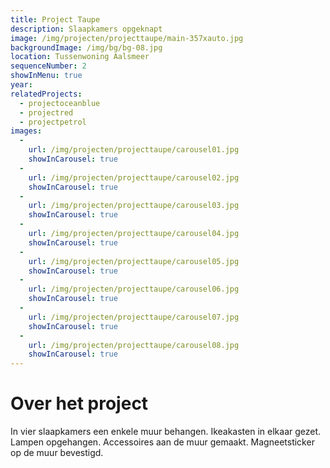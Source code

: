 ```yaml
---
title: Project Taupe
description: Slaapkamers opgeknapt
image: /img/projecten/projecttaupe/main-357xauto.jpg
backgroundImage: /img/bg/bg-08.jpg 
location: Tussenwoning Aalsmeer
sequenceNumber: 2
showInMenu: true
year: 
relatedProjects:
  - projectoceanblue  
  - projectred
  - projectpetrol
images:
  -
    url: /img/projecten/projecttaupe/carousel01.jpg
    showInCarousel: true
  -
    url: /img/projecten/projecttaupe/carousel02.jpg
    showInCarousel: true
  -
    url: /img/projecten/projecttaupe/carousel03.jpg
    showInCarousel: true
  -
    url: /img/projecten/projecttaupe/carousel04.jpg
    showInCarousel: true
  -
    url: /img/projecten/projecttaupe/carousel05.jpg
    showInCarousel: true
  -
    url: /img/projecten/projecttaupe/carousel06.jpg
    showInCarousel: true
  -
    url: /img/projecten/projecttaupe/carousel07.jpg
    showInCarousel: true
  -
    url: /img/projecten/projecttaupe/carousel08.jpg
    showInCarousel: true
---
```



# Over het project

In vier slaapkamers een enkele muur behangen. Ikeakasten in elkaar gezet. Lampen opgehangen. Accessoires aan de muur gemaakt. Magneetsticker op de muur bevestigd.



